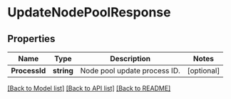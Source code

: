 # UpdateNodePoolResponse

## Properties

Name | Type | Description | Notes
------------ | ------------- | ------------- | -------------
**ProcessId** | **string** | Node pool update process ID. | [optional] 

[[Back to Model list]](../README.md#documentation-for-models) [[Back to API list]](../README.md#documentation-for-api-endpoints) [[Back to README]](../README.md)



